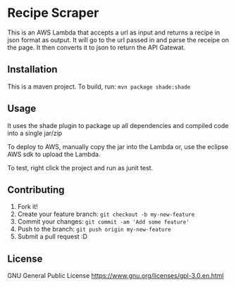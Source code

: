 # Recipe Scraper

This is an AWS Lambda that accepts a url as input and returns a recipe in json format as output. It will go to the url passed in and parse the receipe on the page. It then converts it to json to return the API Gatewat.

## Installation

This is a maven project. To build, run: `mvn package shade:shade`

## Usage

It uses the shade plugin to package up all dependencies and compiled code into a single jar/zip

To deploy to AWS, manually copy the jar into the Lambda or, use the eclipse AWS sdk to upload the Lambda.

To test, right click the project and run as junit test.

## Contributing

1. Fork it!
2. Create your feature branch: `git checkout -b my-new-feature`
3. Commit your changes: `git commit -am 'Add some feature'`
4. Push to the branch: `git push origin my-new-feature`
5. Submit a pull request :D

## License

GNU General Public License
https://www.gnu.org/licenses/gpl-3.0.en.html